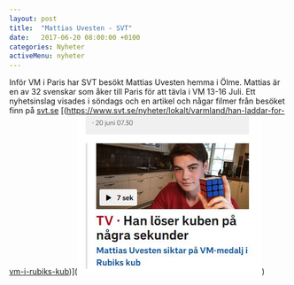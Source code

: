```yaml
---
layout: post
title:  "Mattias Uvesten - SVT"
date:   2017-06-20 08:00:00 +0100
categories: Nyheter
activeMenu: nyheter
---
```

Inför VM i Paris har SVT besökt Mattias Uvesten hemma i Ölme. Mattias är en av 32 svenskar som åker till Paris för att tävla i VM 13-16 Juli. Ett nyhetsinslag visades i söndags och en artikel och någar filmer från besöket finn på [svt.se](https://www.svt.se/nyheter/lokalt/varmland/han-laddar-for-vm-i-rubiks-kub)
[(https://www.svt.se/nyheter/lokalt/varmland/han-laddar-for-vm-i-rubiks-kub)](![Mattias Uvesten SVT](/img/nyhetsbilder/mattiassvt.jpg))
